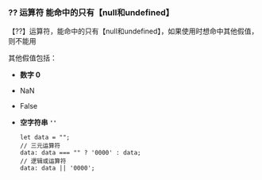 ### ?? 运算符 能命中的只有【null和undefined】

【??】运算符，能命中的只有【null和undefined】，如果使用时想命中其他假值，则不能用

其他假值包括：

- **数字 0**

- NaN

- False

- **空字符串 `''`**

  ```
  let data = "";
  // 三元运算符
  data: data === "" ? '0000' : data;
  // 逻辑或运算符
  data: data || '0000';
  ```

